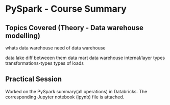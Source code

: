 # PySpark - Course Summary

## Topics Covered (Theory - Data warehouse modelling)

whats data warehouse
need of data warehouse

data lake
diff betweeen them
data mart
data warehouse internal/layer types
transformations-types
types of loads

## Practical Session

Worked on the PySpark summary(all operations) in Databricks. The corresponding Jupyter notebook (ipynb) file is attached.
